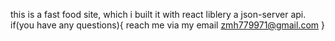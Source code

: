 this is a fast food site, which i built it with react liblery a json-server api.
if(you have any questions){
reach me via my email zmh779971@gmail.com
}



<!---
zahraheydari77/zahraheydari77 is a ✨ special ✨ repository because its `README.md` (this file) appears on your GitHub profile.
You can click the Preview link to take a look at your changes.
--->
